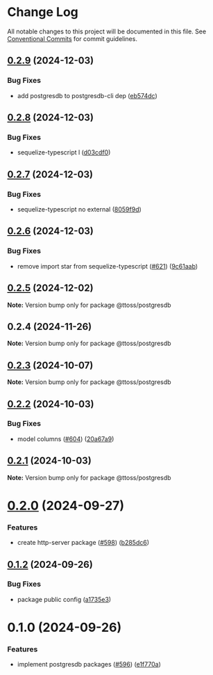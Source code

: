 # Change Log

All notable changes to this project will be documented in this file.
See [Conventional Commits](https://conventionalcommits.org) for commit guidelines.

## [0.2.9](https://github.com/ttoss/ttoss/compare/@ttoss/postgresdb@0.2.8...@ttoss/postgresdb@0.2.9) (2024-12-03)

### Bug Fixes

- add postgresdb to postgresdb-cli dep ([eb574dc](https://github.com/ttoss/ttoss/commit/eb574dcb29fb37c71a9fa378da413f95c68b656a))

## [0.2.8](https://github.com/ttoss/ttoss/compare/@ttoss/postgresdb@0.2.7...@ttoss/postgresdb@0.2.8) (2024-12-03)

### Bug Fixes

- sequelize-typescript l ([d03cdf0](https://github.com/ttoss/ttoss/commit/d03cdf0a5f65023563cf7ed8f207cfb11ecb607f))

## [0.2.7](https://github.com/ttoss/ttoss/compare/@ttoss/postgresdb@0.2.6...@ttoss/postgresdb@0.2.7) (2024-12-03)

### Bug Fixes

- sequelize-typescript no external ([8059f9d](https://github.com/ttoss/ttoss/commit/8059f9d3349b8ff553d7e930ce8754d735a9d0de))

## [0.2.6](https://github.com/ttoss/ttoss/compare/@ttoss/postgresdb@0.2.5...@ttoss/postgresdb@0.2.6) (2024-12-03)

### Bug Fixes

- remove import star from sequelize-typescript ([#621](https://github.com/ttoss/ttoss/issues/621)) ([9c61aab](https://github.com/ttoss/ttoss/commit/9c61aab4688db13d25b2fedf4f925e4cb00618c3))

## [0.2.5](https://github.com/ttoss/ttoss/compare/@ttoss/postgresdb@0.2.4...@ttoss/postgresdb@0.2.5) (2024-12-02)

**Note:** Version bump only for package @ttoss/postgresdb

## 0.2.4 (2024-11-26)

**Note:** Version bump only for package @ttoss/postgresdb

## [0.2.3](https://github.com/ttoss/ttoss/compare/@ttoss/postgresdb@0.2.2...@ttoss/postgresdb@0.2.3) (2024-10-07)

**Note:** Version bump only for package @ttoss/postgresdb

## [0.2.2](https://github.com/ttoss/ttoss/compare/@ttoss/postgresdb@0.2.1...@ttoss/postgresdb@0.2.2) (2024-10-03)

### Bug Fixes

- model columns ([#604](https://github.com/ttoss/ttoss/issues/604)) ([20a67a9](https://github.com/ttoss/ttoss/commit/20a67a9967a067304d8e8f12b47793721ed8d325))

## [0.2.1](https://github.com/ttoss/ttoss/compare/@ttoss/postgresdb@0.2.0...@ttoss/postgresdb@0.2.1) (2024-10-03)

**Note:** Version bump only for package @ttoss/postgresdb

# [0.2.0](https://github.com/ttoss/ttoss/compare/@ttoss/postgresdb@0.1.2...@ttoss/postgresdb@0.2.0) (2024-09-27)

### Features

- create http-server package ([#598](https://github.com/ttoss/ttoss/issues/598)) ([b285dc6](https://github.com/ttoss/ttoss/commit/b285dc6f976cdb8cef916306021d3343146d401e))

## [0.1.2](https://github.com/ttoss/ttoss/compare/@ttoss/postgresdb@0.1.0...@ttoss/postgresdb@0.1.2) (2024-09-26)

### Bug Fixes

- package public config ([a1735e3](https://github.com/ttoss/ttoss/commit/a1735e390da93c2a25b1ad0752d57588ba12d347))

# 0.1.0 (2024-09-26)

### Features

- implement postgresdb packages ([#596](https://github.com/ttoss/ttoss/issues/596)) ([e1f770a](https://github.com/ttoss/ttoss/commit/e1f770a1f996ab34a66376e384188c65366bd5db))
